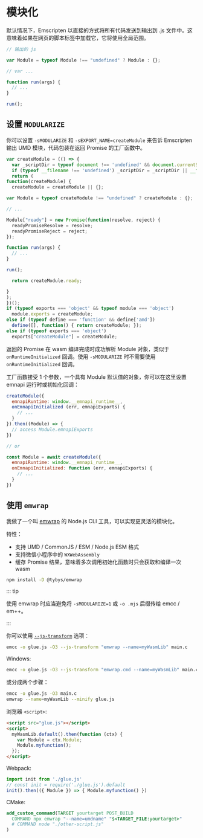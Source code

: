 # 模块化

默认情况下，Emscripten 以直接的方式将所有代码发送到输出到 .js 文件中。这意味着如果在网页的脚本标签中加载它，它将使用全局范围。

```js
// 输出的 js

var Module = typeof Module !== "undefined" ? Module : {};

// var ...

function run(args) {
  // ...
}

run();
```

## 设置 `MODULARIZE`

你可以设置 `-sMODULARIZE` 和 `-sEXPORT_NAME=createModule` 来告诉 Emscripten 输出 UMD 模块，代码包装在返回 Promise 的工厂函数中。

```js
var createModule = (() => {
  var _scriptDir = typeof document !== 'undefined' && document.currentScript ? document.currentScript.src : undefined;
  if (typeof __filename !== 'undefined') _scriptDir = _scriptDir || __filename;
  return (
function(createModule) {
  createModule = createModule || {};

var Module = typeof createModule !== "undefined" ? createModule : {};

// ...

Module["ready"] = new Promise(function(resolve, reject) {
  readyPromiseResolve = resolve;
  readyPromiseReject = reject;
});

function run(args) {
  // ...
}

run();

  return createModule.ready;

}
);
})();
if (typeof exports === 'object' && typeof module === 'object')
  module.exports = createModule;
else if (typeof define === 'function' && define['amd'])
  define([], function() { return createModule; });
else if (typeof exports === 'object')
  exports["createModule"] = createModule;
```

返回的 Promise 在 wasm 编译完成时成功解析 Module 对象，类似于 `onRuntimeInitialized` 回调。使用 `-sMODULARIZE` 时不需要使用 `onRuntimeInitialized` 回调。

工厂函数接受 1 个参数，一个具有 Module 默认值的对象，你可以在这里设置 emnapi 运行时或初始化回调：

```js
createModule({
  emnapiRuntime: window.__emnapi_runtime__,
  onEmnapiInitialized (err, emnapiExports) {
    // ...
  }
}).then((Module) => {
  // access Module.emnapiExports
})

// or

const Module = await createModule({
  emnapiRuntime: window.__emnapi_runtime__,
  onEmnapiInitialized: function (err, emnapiExports) {
    // ...
  }
})
```

## 使用 `emwrap`

我做了一个叫 [emwrap](https://github.com/toyobayashi/emwrap) 的 Node.js CLI 工具，可以实现更灵活的模块化。

特性：

- 支持 UMD / CommonJS / ESM / Node.js ESM 格式
- 支持微信小程序中的 `WXWebAssembly`
- 缓存 Promise 结果，意味着多次调用初始化函数时只会获取和编译一次 wasm

```bash
npm install -D @tybys/emwrap
```

::: tip

使用 emwrap 时应当避免将 `-sMODULARIZE=1` 或 `-o .mjs` 后缀传给 emcc / em++。

:::

你可以使用 [`--js-transform`](https://emscripten.org/docs/tools_reference/emcc.html#emcc-minify) 选项：

```bash
emcc -o glue.js -O3 --js-transform "emwrap --name=myWasmLib" main.c
```

Windows:

```bat
emcc -o glue.js -O3 --js-transform "emwrap.cmd --name=myWasmLib" main.c
```

或分成两个步骤：

```bash
emcc -o glue.js -O3 main.c
emwrap --name=myWasmLib --minify glue.js
```

浏览器 `<script>`:

```html
<script src="glue.js"></script>
<script>
  myWasmLib.default().then(function (ctx) {
    var Module = ctx.Module;
    Module.myfunction();
  });
</script>
```

Webpack:

```js
import init from './glue.js'
// const init = require('./glue.js').default
init().then(({ Module }) => { Module.myfunction() })
```

CMake:

```cmake
add_custom_command(TARGET yourtarget POST_BUILD
  COMMAND npx emwrap "--name=umdname" "$<TARGET_FILE:yourtarget>"
  # COMMAND node "./other-script.js"
)
```
